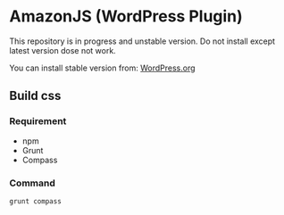 AmazonJS (WordPress Plugin)
========

This repository is in progress and unstable version. Do not install except latest version dose not work.

You can install stable version from: [WordPress.org](http://wordpress.org/plugins/amazonjs/)

## Build css

### Requirement

* npm
* Grunt
* Compass

### Command

```
grunt compass
```

